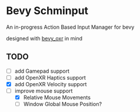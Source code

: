 # Bevy Schminput

An in-progress Action Based Input Manager for bevy

designed with [bevy_oxr](https://github.com/awtterpip/bevy_oxr) in mind

## TODO

- [ ] add Gamepad support
- [ ] add OpenXR Haptics support
- [x] add OpenXR Velocity support
- [ ] improve mouse support
    - [x] Relative Mouse Movements
    - [ ] Window Global Mouse Position?
